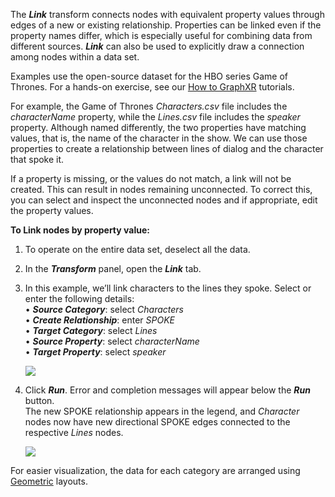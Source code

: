 The _**Link**_ transform connects nodes with equivalent property values through edges of a new or existing relationship. Properties can be linked even if the property names differ, which is especially useful for combining data from different sources. _**Link**_ can also be used to explicitly draw a connection among nodes within a data set.

Examples use the open-source dataset for the HBO series Game of Thrones. For a hands-on exercise, see our [How to GraphXR](https://helpcenter.kineviz.com/learning-center/HC/how-to-graphxr) tutorials.

For example, the Game of Thrones _Characters.csv_ file includes the _characterName_ property, while the _Lines.csv_ file includes the _speaker_ property. Although named differently, the two properties have matching values, that is, the name of the character in the show. We can use those properties to create a relationship between lines of dialog and the character that spoke it.

If a property is missing, or the values do not match, a link will not be created. This can result in nodes remaining unconnected. To correct this, you can select and inspect the unconnected nodes and if appropriate, edit the property values.

**To Link nodes by property value:**

1.  To operate on the entire data set, deselect all the data.
    
2.  In the _**Transform**_ panel, open the _**Link**_ tab.
    
3.  In this example, we’ll link characters to the lines they spoke. Select or enter the following details:  
    • _**Source Category**_: select _Characters_  
    • _**Create Relationship**_: enter _SPOKE_  
    • _**Target Category**_: select _Lines_  
    • _**Source Property**_: select _characterName_  
    • _**Target Property**_: select _speaker_
    
    ![](/06_05_01_Link1320.png)
4.  Click _**Run**_. Error and completion messages will appear below the _**Run**_ button.  
    The new SPOKE relationship appears in the legend, and _Character_ nodes now have new directional SPOKE edges connected to the respective _Lines_ nodes.
    
    ![](/06_05_02_LinkLines1320.png)

For easier visualization, the data for each category are arranged using [Geometric](../working-with-layouts/using-geomtric-layouts) layouts.